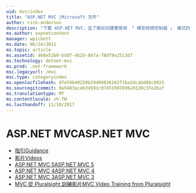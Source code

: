 ```yaml
---
uid: mvc/index
title: "ASP.NET MVC |Microsoft 文件"
author: rick-anderson
description: "下載 ASP.NET MVC，並了解如何建置使用 「 模型檢視控制器 」 模式的 web 應用程式。"
ms.author: aspnetcontent
manager: wpickett
ms.date: 06/24/2011
ms.topic: article
ms.assetid: 466e52b9-bddf-4b2d-847a-f8df9a2513d7
ms.technology: dotnet-mvc
ms.prod: .net-framework
msc.legacyurl: /mvc
msc.type: categoryindex
ms.openlocfilehash: d7e59b49250b29409836162f1ba2dcabd88c9925
ms.sourcegitcommit: 9a9483aceb34591c97451997036a9120c3fe2baf
ms.translationtype: MT
ms.contentlocale: zh-TW
ms.lasthandoff: 11/10/2017
---
```

<a name="aspnet-mvc"></a><span data-ttu-id="211b1-103">ASP.NET MVC</span><span class="sxs-lookup"><span data-stu-id="211b1-103">ASP.NET MVC</span></span>
====================
- [<span data-ttu-id="211b1-104">指引</span><span class="sxs-lookup"><span data-stu-id="211b1-104">Guidance</span></span>](overview/index.md)
- [<span data-ttu-id="211b1-105">影片</span><span class="sxs-lookup"><span data-stu-id="211b1-105">Videos</span></span>](videos/index.md)
- [<span data-ttu-id="211b1-106">ASP.NET MVC 5</span><span class="sxs-lookup"><span data-stu-id="211b1-106">ASP.NET MVC 5</span></span>](mvc5.md)
- [<span data-ttu-id="211b1-107">ASP.NET MVC 4</span><span class="sxs-lookup"><span data-stu-id="211b1-107">ASP.NET MVC 4</span></span>](mvc4.md)
- [<span data-ttu-id="211b1-108">ASP.NET MVC 3</span><span class="sxs-lookup"><span data-stu-id="211b1-108">ASP.NET MVC 3</span></span>](mvc3.md)
- [<span data-ttu-id="211b1-109">MVC 從 Pluralsight 訓練影片</span><span class="sxs-lookup"><span data-stu-id="211b1-109">MVC Video Training from Pluralsight</span></span>](pluralsight.md)
